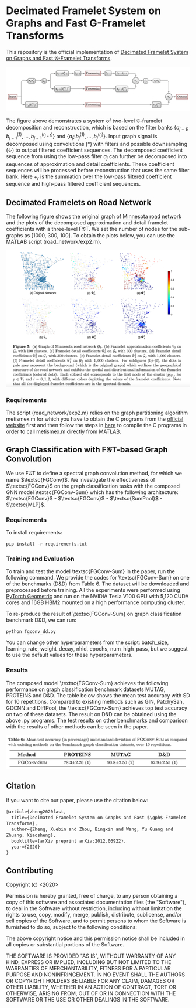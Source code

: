 
# Decimated Framelet System on Graphs and Fast G-Framelet Transforms

This repository is the official implementation of [Decimated Framelet System on Graphs and Fast $\mathcal{G}$-Framelet Transforms](https://arxiv.org/abs/2012.06922). 

![two_level_fgt](two_level_fgt.png)

The figure above demonstrates a system of two-level $\mathcal{G}$-framelet decomposition and reconstruction, which is based on the filter banks $\{a_{j-1}; b^{(1)}_{j-1}, \ldots, b^{(r_{j-1})}_{j-1}\}$ and $\{a_{j}; b^{(1)}_{j}, \ldots, b^{(r_{j})}_{j}\}$. Input graph signal is decomposed using convolutions ($*$) with filters and possible downsampling ($\downarrow$) to output filtered coefficient sequences. The decomposed coefficient sequence from using the low-pass filter $a_{j}$ can further be decomposed into sequences of approximation and detail coefficients. These coefficient sequences will be processed before reconstruction that uses the same filter bank. Here $+_{r}$ is the summation over the low-pass filtered coefficient sequence and high-pass filtered coefficient sequences.

## Decimated Framelets on Road Network

The following figure shows the original graph of [Minnesota road network](http://networkrepository.com/road-minnesota.php) and the plots of the decomposed approximation and detail framelet coefficients with a three-level F$\mathcal{G}$T. We set the number of nodes for the sub-graphs as [1000, 300, 100]. To obtain the plots below, you can use the MATLAB script (road_network/exp2.m).

![road_traffic_network](road_traffic_network.png)

### Requirements

The script (road_network/exp2.m) relies on the graph partitioning algorithm metismex.m for which you have to obtain the C programs from the [official website](http://glaros.dtc.umn.edu/gkhome/metis/metis/download) first and then follow the steps in [here](https://github.com/dgleich/metismex) to compile the C programs in order to call metismex.m directly from MATLAB.

## Graph Classification with F$\mathcal{G}$T-based Graph Convolution

We use F$\mathcal{G}$T to define a spectral graph convolution method, for which we name $\textsc{FGConv}$. We investigate the effectiveness of $\textsc{FGConv}$ on the graph classification tasks with the composed GNN model \textsc{FGConv-Sum} which has the following architecture: $\textsc{FGConv}$ - $\textsc{FGConv}$ - $\textsc{SumPool}$ - $\textsc{MLP}$.

### Requirements

To install requirements:

```setup
pip install -r requirements.txt
```

### Training and Evaluation

To train and test the model \textsc{FGConv-Sum} in the paper, run the following command. We provide the codes for \textsc{FGConv-Sum} on one of the benchmarks (D&D) from Table 6. The dataset will be downloaded and preprocessed before training. All the experiments were performed using [PyTorch Geometric](https://github.com/rusty1s/pytorch_geometric) and run on the NVIDIA Tesla V100 GPU with 5,120 CUDA cores and 16GB HBM2 mounted on a high performance computing cluster.

To re-produce the result of \textsc{FGConv-Sum} on graph classification benchmark D&D, we can run:
```
python fgconv_dd.py
```
You can change other hyperparameters from the script: batch_size, learning_rate, weight_decay, nhid, epochs, num_high_pass, but we suggest to use the default values for these hyperparameters.

###  Results

The composed model \textsc{FGConv-Sum} achieves the following performance on graph classification benchmark datasets MUTAG, PROTEINS and D&D. The table below shows the mean test accuracy with SD for 10 repetitions. Compared to existing methods such as GIN, PatchySan, GDCNN and DIffPool, the \textsc{FGConv-Sum} achieves top test accuracy on two of these datasets. The result on D&D can be obtained using the above .py programs. The test results on other benchmarks and comparison with the results of other methods can be seen in the paper.

![graph_classification_fgconv](graph_classification_fgconv.png)

## Citation 
If you want to cite our paper, please use the citation below:

```
@article{zheng2020fast,
  title={Decimated Framelet System on Graphs and Fast $\gph$-Framelet Transforms},
  author={Zheng, Xuebin and Zhou, Bingxin and Wang, Yu Guang and Zhuang, Xiaosheng},
  booktitle={arXiv preprint arXiv:2012.06922},
  year={2020}
}
```

## Contributing
Copyright (c) <2020> <NeurIPS>

Permission is hereby granted, free of charge, to any person obtaining a copy
of this software and associated documentation files (the "Software"), to deal
in the Software without restriction, including without limitation the rights
to use, copy, modify, merge, publish, distribute, sublicense, and/or sell
copies of the Software, and to permit persons to whom the Software is
furnished to do so, subject to the following conditions:

The above copyright notice and this permission notice shall be included in all
copies or substantial portions of the Software.

THE SOFTWARE IS PROVIDED "AS IS", WITHOUT WARRANTY OF ANY KIND, EXPRESS OR
IMPLIED, INCLUDING BUT NOT LIMITED TO THE WARRANTIES OF MERCHANTABILITY,
FITNESS FOR A PARTICULAR PURPOSE AND NONINFRINGEMENT. IN NO EVENT SHALL THE
AUTHORS OR COPYRIGHT HOLDERS BE LIABLE FOR ANY CLAIM, DAMAGES OR OTHER
LIABILITY, WHETHER IN AN ACTION OF CONTRACT, TORT OR OTHERWISE, ARISING FROM,
OUT OF OR IN CONNECTION WITH THE SOFTWARE OR THE USE OR OTHER DEALINGS IN THE
SOFTWARE.
